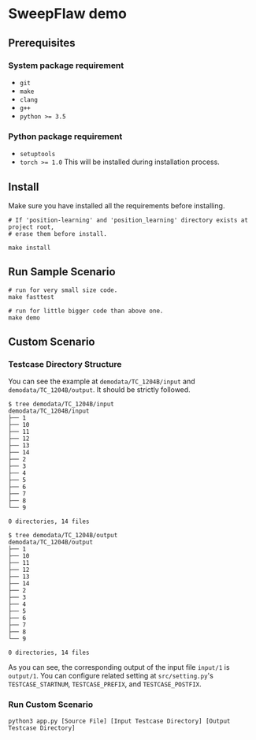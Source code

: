# SweepFlaw demo

## Prerequisites
### System package requirement
- `git`
- `make`
- `clang`
- `g++`
- `python >= 3.5`
### Python package requirement
- `setuptools`
- `torch >= 1.0` This will be installed during installation process.

## Install
Make sure you have installed all the requirements before installing.
```
# If 'position-learning' and 'position_learning' directory exists at project root,
# erase them before install.

make install
```
## Run Sample Scenario
```
# run for very small size code.
make fasttest

# run for little bigger code than above one.
make demo
```
## Custom Scenario
### Testcase Directory Structure
You can see the example at `demodata/TC_1204B/input` and `demodata/TC_1204B/output`.
It should be strictly followed.
```
$ tree demodata/TC_1204B/input
demodata/TC_1204B/input
├── 1
├── 10
├── 11
├── 12
├── 13
├── 14
├── 2
├── 3
├── 4
├── 5
├── 6
├── 7
├── 8
└── 9

0 directories, 14 files
```
```
$ tree demodata/TC_1204B/output
demodata/TC_1204B/output
├── 1
├── 10
├── 11
├── 12
├── 13
├── 14
├── 2
├── 3
├── 4
├── 5
├── 6
├── 7
├── 8
└── 9

0 directories, 14 files
```
As you can see, the corresponding output of the input file `input/1` is `output/1`. You can configure related setting at `src/setting.py`'s `TESTCASE_STARTNUM`, `TESTCASE_PREFIX`, and `TESTCASE_POSTFIX`.
### Run Custom Scenario
```
python3 app.py [Source File] [Input Testcase Directory] [Output Testcase Directory]
```
